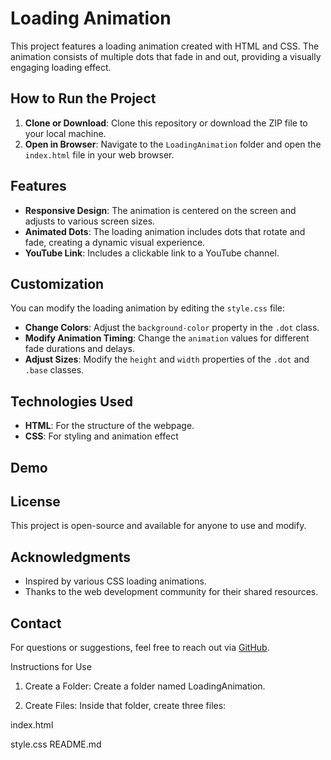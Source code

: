 # Loading Animation




This project features a loading animation created with HTML and CSS. The animation consists of multiple dots that fade in and out, providing a visually engaging loading effect.

## How to Run the Project

1. **Clone or Download**: Clone this repository or download the ZIP file to your local machine.
2. **Open in Browser**: Navigate to the `LoadingAnimation` folder and open the `index.html` file in your web browser.

## Features

- **Responsive Design**: The animation is centered on the screen and adjusts to various screen sizes.
- **Animated Dots**: The loading animation includes dots that rotate and fade, creating a dynamic visual experience.
- **YouTube Link**: Includes a clickable link to a YouTube channel.

## Customization

You can modify the loading animation by editing the `style.css` file:

- **Change Colors**: Adjust the `background-color` property in the `.dot` class.
- **Modify Animation Timing**: Change the `animation` values for different fade durations and delays.
- **Adjust Sizes**: Modify the `height` and `width` properties of the `.dot` and `.base` classes.

## Technologies Used

- **HTML**: For the structure of the webpage.
- **CSS**: For styling and animation effect

## Demo



## License

This project is open-source and available for anyone to use and modify.

## Acknowledgments

- Inspired by various CSS loading animations.
- Thanks to the web development community for their shared resources.

## Contact

For questions or suggestions, feel free to reach out via [GitHub](https://github.com/skmaurya05550).

Instructions for Use

1. Create a Folder: Create a folder named LoadingAnimation.


2. Create Files: Inside that folder, create three files:

index.html

style.css
README.md

